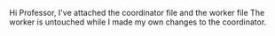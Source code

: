 Hi Professor, I've attached the coordinator file and the worker file
The worker is untouched while I made my own changes to the coordinator.
